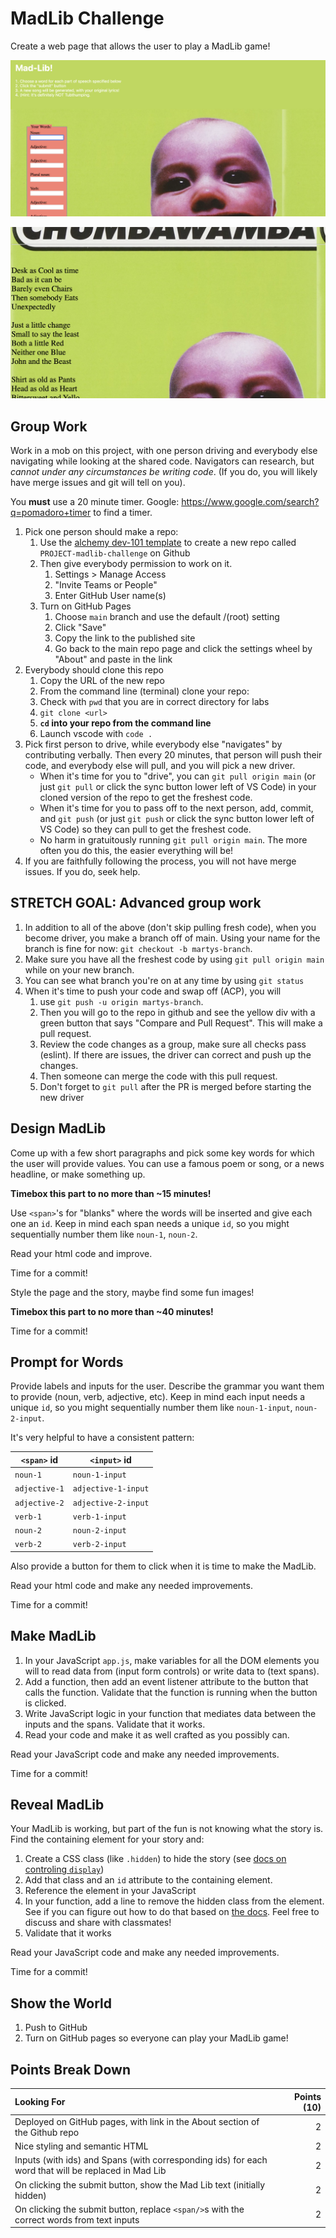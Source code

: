 MadLib Challenge
===

Create a web page that allows the user to play a MadLib game!

![Mad Lib](./madlib1.png)

![Mad Lib](./madlib2.png)

## Group Work

Work in a mob on this project, with one person driving and everybody else navigating while looking at the shared code. Navigators can research, but _cannot under any circumstances be writing code_. (If you do, you will likely have merge issues and git will tell on you).

You **must** use a 20 minute timer. Google: https://www.google.com/search?q=pomadoro+timer to find a timer.

1. Pick one person should make a repo:
    1. Use the [alchemy dev-101 template](https://github.com/alchemycodelab/alchemy-dev-101-template) to create a new repo called `PROJECT-madlib-challenge` on Github
    1. Then give everybody permission to work on it. 
        1. Settings > Manage Access
        1. "Invite Teams or People"
        1. Enter GitHub User name(s)
    1. Turn on GitHub Pages
        1. Choose `main` branch and use the default /(root) setting
        1. Click "Save"
        1. Copy the link to the published site
        1. Go back to the main repo page and click the settings wheel by "About" and paste in the link
1. Everybody should clone this repo
    1. Copy the URL of the new repo
    1. From the command line (terminal) clone your repo:
    1. Check with `pwd` that you are in correct directory for labs
    1. `git clone <url>`
    1. **`cd` into your repo from the command line**
    1. Launch vscode with `code .`
1. Pick first person to drive, while everybody else "navigates" by contributing verbally. Then every 20 minutes, that person will push their code, and everybody else will pull, and you will pick a new driver.
    - When it's time for you to "drive", you can `git pull origin main` (or just `git pull` or click the sync button lower left of VS Code) in your cloned version of the repo to get the freshest code. 
    - When it's time for you to pass off to the next person, add, commit, and `git push` (or just `git push` or click the sync button lower left of VS Code) so they can pull to get the freshest code.
    - No harm in gratuitously running `git pull origin main`. The more often you do this, the easier everything will be!
1. If you are faithfully following the process, you will not have merge issues. If you do, seek help.

## STRETCH GOAL: Advanced group work

1. In addition to all of the above (don't skip pulling fresh code), when you become driver, you make a branch off of main. Using your name for the branch is fine for now: `git checkout -b martys-branch`.
1. Make sure you have all the freshest code by using `git pull origin main` while on your new branch.
1. You can see what branch you're on at any time by using `git status`
1. When it's time to push your code and swap off (ACP), you will
    1.  use `git push -u origin martys-branch`.
    1. Then you will go to the repo in github and see the yellow div with a green button that says "Compare and Pull Request". This will make a pull request.
    1. Review the code changes as a group, make sure all checks pass (eslint). If there are issues, the driver can correct and push up the changes.
    1. Then someone can merge the code with this pull request.
    1. Don't forget to `git pull` after the PR is merged before starting the new driver

## Design MadLib

Come up with a few short paragraphs and pick some key words for which the user will provide values. You can use a famous poem or song, or a news headline, or make something up.

**Timebox this part to no more than ~15 minutes!**

Use `<span>`'s for "blanks" where the words will be inserted and give each one an `id`. Keep in mind each span needs a unique `id`, so you might sequentially number them like `noun-1`, `noun-2`. 

Read your html code and improve.

Time for a commit!

Style the page and the story, maybe find some fun images! 

**Timebox this part to no more than ~40 minutes!**

Time for a commit!

## Prompt for Words

Provide labels and inputs for the user. Describe the grammar you want them to provide (noun, verb, adjective, etc). Keep in mind each input needs a unique `id`, so you might sequentially number them like `noun-1-input`, `noun-2-input`.

It's very helpful to have a consistent pattern:

`<span>` id |`<input>` id
---|---
`noun-1` | `noun-1-input`
`adjective-1` | `adjective-1-input`
`adjective-2` | `adjective-2-input`
`verb-1` | `verb-1-input`
`noun-2` | `noun-2-input`
`verb-2` | `verb-2-input`

Also provide a button for them to click when it is time to make the MadLib. 

Read your html code and make any needed improvements.

Time for a commit!

## Make MadLib

1. In your JavaScript `app.js`, make variables for all the DOM elements you will
to read data from (input form controls) or write data to (text spans).
2. Add a function, then add an event listener attribute to the button that calls the function. Validate that the function is running when the button is clicked.
3. Write JavaScript logic in your function that mediates data between the inputs and the spans. Validate that it works.
4. Read your code and make it as well crafted as you possibly can.

Read your JavaScript code and make any needed improvements.

Time for a commit!

## Reveal MadLib

Your MadLib is working, but part of the fun is not knowing what the story is. Find the containing element for your story and:
1. Create a CSS class (like `.hidden`) to hide the story (see [docs on controling `display`](https://developer.mozilla.org/en-US/docs/Web/CSS/display))
1. Add that class and an `id` attribute to the containing element.
1. Reference the element in your JavaScript
1. In your function, add a line to remove the hidden class from the element. See if you can figure out how to do that based on [the docs](https://developer.mozilla.org/en-US/docs/Web/API/Element/classList). Feel free to discuss and share with classmates!
1. Validate that it works

Read your JavaScript code and make any needed improvements.

Time for a commit!

## Show the World

1. Push to GitHub
1. Turn on GitHub pages so everyone can play your MadLib game!

## Points Break Down

Looking For | Points (10)
:--|--:
Deployed on GitHub pages, with link in the About section of the Github repo | 2
Nice styling and semantic HTML | 2
Inputs (with ids) and Spans (with corresponding ids) for each word that will be replaced in Mad Lib | 2
On clicking the submit button, show the Mad Lib text (initially hidden) | 2
On clicking the submit button, replace `<span/>`s with the correct words from text inputs | 2
